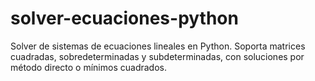 # solver-ecuaciones-python
Solver de sistemas de ecuaciones lineales en Python. Soporta matrices cuadradas, sobredeterminadas y subdeterminadas, con soluciones por método directo o mínimos cuadrados.
